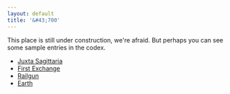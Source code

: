 ```yaml
---
layout: default
title: '&#43;700'
---
```

This place is still under construction, we're afraid. But perhaps you can see some sample entries
in the codex.

* [Juxta Sagittaria](codex/Juxta_Sagittaria.html)
* [First Exchange](codex/First_Exchange.html)
* [Railgun](codex/Railgun.html)
* [Earth](codex/Earth.html)
